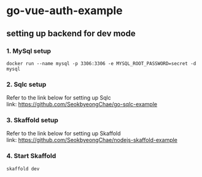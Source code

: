 # go-vue-auth-example

## setting up backend for dev mode

### 1. MySql setup
```
docker run --name mysql -p 3306:3306 -e MYSQL_ROOT_PASSWORD=secret -d mysql
```

### 2. Sqlc setup
Refer to the link below for setting up Sqlc  
link: https://github.com/SeokbyeongChae/go-sqlc-example

### 3. Skaffold setup
Refer to the link below for setting up Skaffold  
link: https://github.com/SeokbyeongChae/nodejs-skaffold-example

### 4. Start Skaffold
```
skaffold dev
```
